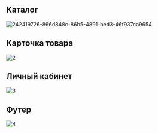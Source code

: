 ## Каталог
![242419726-866d848c-86b5-4891-bed3-46f937ca9654](https://github.com/Kaipaeff/BERi/assets/99525626/5a6a4d93-e063-41db-8124-6cd15cf20f36)

## Карточка товара 
![2](https://github.com/Kaipaeff/BERi/assets/99525626/21d17ee4-c96f-410b-bcc5-9f1b6b6208c8)

## Личный кабинет
![3](https://github.com/Kaipaeff/BERi/assets/99525626/69322397-b1ff-42a3-afbc-a8d14d3a20f1)

## Футер
![4](https://github.com/Kaipaeff/BERi/assets/99525626/7f62591d-a1b2-42ce-998e-b73e5fbf5aa0)
